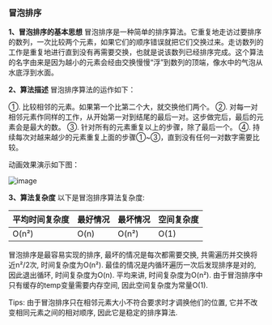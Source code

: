 ### 冒泡排序

**1、冒泡排序的基本思想**
冒泡排序是一种简单的排序算法。它重复地走访过要排序的数列，一次比较两个元素，如果它们的顺序错误就把它们交换过来。走访数列的工作是重复地进行直到没有再需要交换，也就是说该数列已经排序完成。这个算法的名字由来是因为越小的元素会经由交换慢慢“浮”到数列的顶端，像水中的气泡从水底浮到水面。
 
 **2、算法描述**
 冒泡排序算法的运作如下：
 
 ①. 比较相邻的元素。如果第一个比第二个大，就交换他们两个。
 ②. 对每一对相邻元素作同样的工作，从开始第一对到结尾的最后一对。这步做完后，最后的元素会是最大的数。
 ③. 针对所有的元素重复以上的步骤，除了最后一个。
 ④. 持续每次对越来越少的元素重复上面的步骤①~③，直到没有任何一对数字需要比较。

动画效果演示如下图：

![image](https://tva1.sinaimg.cn/large/007S8ZIlly1gjd1yiq4hmg30my075wqv.gif)

**3、算法复杂度**
以下是冒泡排序算法复杂度:

| 平均时间复杂度 | 最好情况 | 最坏情况 | 空间复杂度 |
| :------------- | :------- | :------- | :--------- |
| O(n²)          | O(n)     | O(n²)    | O(1)       |

冒泡排序是最容易实现的排序, 最坏的情况是每次都需要交换, 共需遍历并交换将近n²/2次, 时间复杂度为O(n²). 最佳的情况是内循环遍历一次后发现排序是对的, 因此退出循环, 时间复杂度为O(n). 平均来讲, 时间复杂度为O(n²). 由于冒泡排序中只有缓存的temp变量需要内存空间, 因此空间复杂度为常量O(1).

Tips: 由于冒泡排序只在相邻元素大小不符合要求时才调换他们的位置, 它并不改变相同元素之间的相对顺序, 因此它是稳定的排序算法.